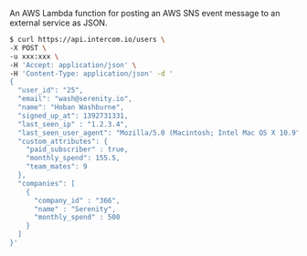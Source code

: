 An AWS Lambda function for posting an AWS SNS event message to an external service as JSON.

```sh
$ curl https://api.intercom.io/users \
-X POST \
-u xxx:xxx \
-H 'Accept: application/json' \
-H 'Content-Type: application/json' -d '
{
  "user_id": "25",
  "email": "wash@serenity.io",
  "name": "Hoban Washburne",
  "signed_up_at": 1392731331,
  "last_seen_ip" : "1.2.3.4",
  "last_seen_user_agent": "Mozilla/5.0 (Macintosh; Intel Mac OS X 10.9",
  "custom_attributes": {
    "paid_subscriber" : true,
    "monthly_spend": 155.5,
    "team_mates": 9
  },
  "companies": [
    {
      "company_id" : "366",
      "name" : "Serenity",
      "monthly_spend" : 500
    }
  ]
}'
```